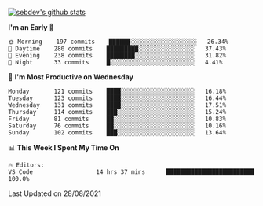 [![sebdev's github stats](https://github-readme-stats.vercel.app/api?username=sebdeveloper6952&theme=vue-dark)](https://github.com/anuraghazra/github-readme-stats)
<!--START_SECTION:waka-->
**I'm an Early 🐤** 

```text
🌞 Morning    197 commits    ██████░░░░░░░░░░░░░░░░░░░   26.34% 
🌆 Daytime    280 commits    █████████░░░░░░░░░░░░░░░░   37.43% 
🌃 Evening    238 commits    ████████░░░░░░░░░░░░░░░░░   31.82% 
🌙 Night      33 commits     █░░░░░░░░░░░░░░░░░░░░░░░░   4.41%

```
📅 **I'm Most Productive on Wednesday** 

```text
Monday       121 commits    ████░░░░░░░░░░░░░░░░░░░░░   16.18% 
Tuesday      123 commits    ████░░░░░░░░░░░░░░░░░░░░░   16.44% 
Wednesday    131 commits    ████░░░░░░░░░░░░░░░░░░░░░   17.51% 
Thursday     114 commits    ███░░░░░░░░░░░░░░░░░░░░░░   15.24% 
Friday       81 commits     ██░░░░░░░░░░░░░░░░░░░░░░░   10.83% 
Saturday     76 commits     ██░░░░░░░░░░░░░░░░░░░░░░░   10.16% 
Sunday       102 commits    ███░░░░░░░░░░░░░░░░░░░░░░   13.64%

```


📊 **This Week I Spent My Time On** 

```text
🔥 Editors: 
VS Code                  14 hrs 37 mins      █████████████████████████   100.0%

```


 Last Updated on 28/08/2021
<!--END_SECTION:waka-->
